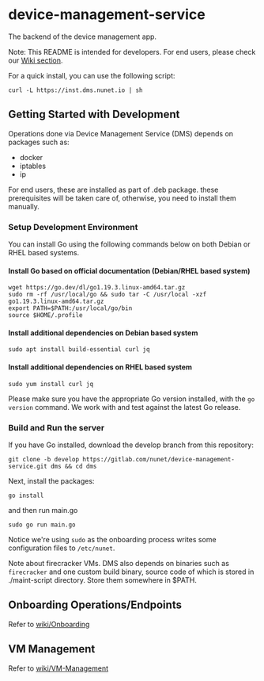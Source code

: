 # device-management-service

The backend of the device management app.

Note: This README is intended for developers. For end users, please check our [Wiki section](https://gitlab.com/nunet/device-management-service/-/wikis/home).

For a quick install, you can use the following script:
```
curl -L https://inst.dms.nunet.io | sh
```

## Getting Started with Development

Operations done via Device Management Service (DMS) depends on packages such as:

- docker
- iptables
- ip

For end users, these are installed as part of .deb package. these prerequisites will be taken care of, otherwise, you need to install them manually.

### Setup Development Environment

You can install Go using the following commands below on both Debian or RHEL based systems.

#### Install Go based on official documentation (Debian/RHEL based system)
```
wget https://go.dev/dl/go1.19.3.linux-amd64.tar.gz
sudo rm -rf /usr/local/go && sudo tar -C /usr/local -xzf go1.19.3.linux-amd64.tar.gz
export PATH=$PATH:/usr/local/go/bin
source $HOME/.profile
```
#### Install additional dependencies on Debian based system

```
sudo apt install build-essential curl jq
```

#### Install additional dependencies on RHEL based system

```
sudo yum install curl jq
```

Please make sure you have the appropriate Go version installed, with the `go version` command. We work with and test against the latest Go release.

### Build and Run the server


If you have Go installed, download the develop branch from this repository:

    git clone -b develop https://gitlab.com/nunet/device-management-service.git dms && cd dms

Next, install the packages:

    go install

and then run main.go

    sudo go run main.go

Notice we're using `sudo` as the onboarding process writes some configuration files to `/etc/nunet`.

Note about firecracker VMs. DMS also depends on binaries such as `firecracker` and one custom build binary, source code of which is stored in ./maint-script directory. Store them somewhere in $PATH.


## Onboarding Operations/Endpoints

Refer to [wiki/Onboarding](https://gitlab.com/nunet/device-management-service/-/wikis/Onboarding)

## VM Management

Refer to [wiki/VM-Management](https://gitlab.com/nunet/device-management-service/-/wikis/VM-Management)

